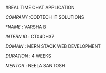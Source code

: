 #REAL TIME CHAT APPLICATION

*COMPANY* :CODTECH IT SOLUTIONS

**NAME* : VARSHA B

*INTERN ID* : CT04DH37

*DOMAIN* : MERN STACK WEB DEVELOPMENT

*DURATION* : 4 WEEKS

*MENTOR* : NEELA SANTOSH

